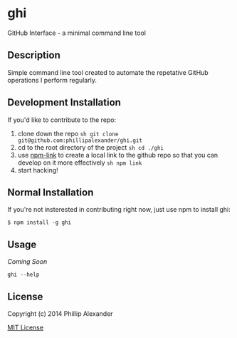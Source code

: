 # ghi
GitHub Interface - a minimal command line tool

## Description

Simple command line tool created to automate the repetative GitHub operations I perform regularly.

## Development Installation

If you'd like to contribute to the repo:
  1. clone down the repo
    ```sh
    git clone git@github.com:phillipalexander/ghi.git
    ```
  1. cd to the root directory of the project
    ```sh
    cd ./ghi
    ```
  1. use [npm-link](https://www.npmjs.org/doc/cli/npm-link.html) to create a local link to the github repo so that you can develop on it more effectively
    ```sh
    npm link
    ```
  1. start hacking!

## Normal Installation

If you're not insterested in contributing right now, just use npm to install ghi:

```
$ npm install -g ghi
```


## Usage

_Coming Soon_

```
ghi --help
```

## License

Copyright (c) 2014 Phillip Alexander

[MIT License](http://en.wikipedia.org/wiki/MIT_License)
